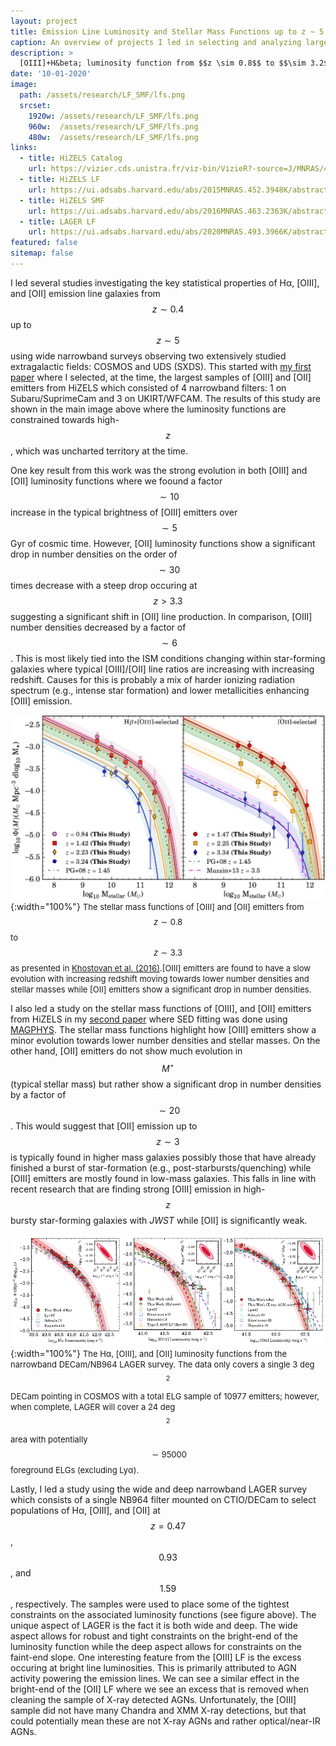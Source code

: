 ```yaml
---
layout: project
title: Emission Line Luminosity and Stellar Mass Functions up to z ~ 5
caption: An overview of projects I led in selecting and analyzing large emisison line galaxy samples to constrain key statistical distributions.
description: >
  [OIII]+H&beta; luminosity function from $$z \sim 0.8$$ to $$\sim 3.2$$ from the narrowband HiZELS survey [Khostovan 2015](https://ui.adsabs.harvard.edu/abs/2015MNRAS.452.3948K/abstract). The constraints on the luminosity function shows how such emitters become brighter by a factor of $$\sim 10$$ from low-$$z$$ to high-$$z$$.
date: '10-01-2020'
image: 
  path: /assets/research/LF_SMF/lfs.png
  srcset: 
    1920w: /assets/research/LF_SMF/lfs.png
    960w:  /assets/research/LF_SMF/lfs.png
    480w:  /assets/research/LF_SMF/lfs.png
links:
  - title: HiZELS Catalog
    url: https://vizier.cds.unistra.fr/viz-bin/VizieR?-source=J/MNRAS/428/1128
  - title: HiZELS LF
    url: https://ui.adsabs.harvard.edu/abs/2015MNRAS.452.3948K/abstract
  - title: HiZELS SMF
    url: https://ui.adsabs.harvard.edu/abs/2016MNRAS.463.2363K/abstract
  - title: LAGER LF
    url: https://ui.adsabs.harvard.edu/abs/2020MNRAS.493.3966K/abstract
featured: false
sitemap: false
---
```


I led several studies investigating the key statistical properties of H&alpha;, [OIII], and [OII] emission line galaxies from $$ z \sim 0.4 $$ up to $$ z \sim 5$$ using wide narrowband surveys observing two extensively studied extragalactic fields: COSMOS and UDS (SXDS). This started with [my first paper](https://ui.adsabs.harvard.edu/abs/2015MNRAS.452.3948K/abstract) where I selected, at the time, the largest samples of [OIII] and [OII] emitters from HiZELS which consisted of 4 narrowband filters: 1 on Subaru/SuprimeCam and 3 on UKIRT/WFCAM. The results of this study are shown in the main image above where the luminosity functions are constrained towards high-$$z$$, which was uncharted territory at the time. 


One key result from this work was the strong evolution in both [OIII] and [OII] luminosity functions where we foound a factor $$ \sim 10 $$ increase in the typical brightness of [OIII] emitters over $$ \sim 5 $$ Gyr of cosmic time. However, [OII] luminosity functions show a significant drop in number densities on the order of $$\sim 30$$ times decrease with a steep drop occuring at $$ z > 3.3 $$ suggesting a significant shift in [OII] line production. In comparison, [OIII] number densities decreased by a factor of $$ \sim 6 $$. This is most likely tied into the ISM conditions changing within star-forming galaxies where typical [OIII]/[OII] line ratios are increasing with increasing redshift. Causes for this is probably a mix of harder ionizing radiation spectrum (e.g., intense star formation) and lower metallicities enhancing [OIII] emission. 


![HiZELS SMF](/assets/research/LF_SMF/smf.jpeg){:width="100%"}
<span style="font-size: small;">The stellar mass functions of [OIII] and [OII] emitters from $$z \sim 0.8$$ to $$z \sim 3.3$$ as presented in [Khostovan et al. (2016)](https://ui.adsabs.harvard.edu/abs/2016MNRAS.463.2363K/abstract).[OIII] emitters are found to have a slow evolution with increasing redshift moving towards lower number densities and stellar masses while [OII] emitters show a significant drop in number densities. </span>

I also led a study on the stellar mass functions of [OIII], and [OII] emitters from HiZELS in my [second paper](https://ui.adsabs.harvard.edu/abs/2016MNRAS.463.2363K/abstract) where SED fitting was done using [MAGPHYS](http://www.iap.fr/magphys/). The stellar mass functions highlight how [OIII] emitters show a minor evolution towards lower number densities and stellar masses. On the other hand, [OII] emitters do not show much evolution in $$M^\star$$ (typical stellar mass) but rather show a significant drop in number densities by a factor of $$ \sim 20 $$. This would suggest that [OII] emission up to $$ z \sim 3 $$ is typically found in higher mass galaxies possibly those that have already finished a burst of star-formation (e.g., post-starbursts/quenching) while [OIII] emitters are mostly found in low-mass galaxies. This falls in line with recent research that are finding strong [OIII] emission in high-$$z$$ bursty star-forming galaxies with *JWST* while [OII] is significantly weak. 


![LAGER LF](/assets/research/LF_SMF/lager_lf.png){:width="100%"}
<span style="font-size: small;">The H&alpha;, [OIII], and [OII] luminosity functions from the narrowband DECam/NB964 LAGER survey. The data only covers a single 3 deg$$^2$$ DECam pointing in COSMOS with a total ELG sample of 10977 emitters; however, when complete, LAGER will cover a 24 deg$$^2$$ area with potentially $$\sim 95000$$ foreground ELGs (excluding Ly&alpha;).</span>

Lastly, I led a study using the wide and deep narrowband LAGER survey which consists of a single NB964 filter mounted on CTIO/DECam to select populations of H&alpha;, [OIII], and [OII] at $$z = 0.47$$, $$0.93$$, and $$1.59$$, respectively. The samples were used to place some of the tightest constraints on the associated luminosity functions (see figure above). The unique aspect of LAGER is the fact it is both wide and deep. The wide aspect allows for robust and tight constraints on the bright-end of the luminosity function while the deep aspect allows for constraints on the faint-end slope. One interesting feature from the [OIII] LF is the excess occuring at bright line luminosities. This is primarily attributed to AGN activity powering the emission lines. We can see a similar effect in the bright-end of the [OII] LF where we see an excess that is removed when cleaning the sample of X-ray detected AGNs. Unfortunately, the [OIII] sample did not have many Chandra and XMM X-ray detections, but that could potentially mean these are not X-ray AGNs and rather optical/near-IR AGNs.


